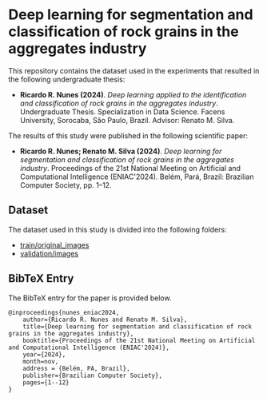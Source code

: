 # Deep learning for segmentation and classification of rock grains in the aggregates industry

This repository contains the dataset used in the experiments that resulted in the following undergraduate thesis:

- **Ricardo R. Nunes (2024)**. *Deep learning applied to the identification and classification of rock grains in the aggregates industry*. Undergraduate Thesis. Specialization in Data Science. Facens University, Sorocaba, São Paulo, Brazil. Advisor: Renato M. Silva.

The results of this study were published in the following scientific paper:

- **Ricardo R. Nunes; Renato M. Silva (2024)**. *Deep learning for segmentation and classification of rock grains in the aggregates industry*. Proceedings of the 21st National Meeting on Artificial and Computational Intelligence (ENIAC'2024). Belém, Pará, Brazil: Brazilian Computer Society, pp. 1–12.

## Dataset

The dataset used in this study is divided into the following folders:

- [train/original_images](./train/original_images)
- [validation/images](./validation/images)
  
## BibTeX Entry

The BibTeX entry for the paper is provided below.

```
@inproceedings{nunes_eniac2024,
	author={Ricardo R. Nunes and Renato M. Silva},
	title={Deep learning for segmentation and classification of rock grains in the aggregates industry},
	booktitle={Proceedings of the 21st National Meeting on Artificial and Computational Intelligence (ENIAC'2024)}, 
	year={2024},
	month=nov,
	address = {Belém, PA, Brazil},
	publisher={Brazilian Computer Society},
	pages={1--12}
}
```






